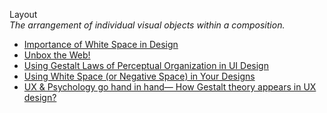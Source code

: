 Layout  
_The arrangement of individual visual objects within a composition._

*   [Importance of White Space in Design](https://blog.prototypr.io/importance-of-white-space-in-design-5a40c0e65bfd)
*   [Unbox the Web!](https://uxdesign.cc/unbox-the-web-f00bc8e0d0e3#.zfy2s4g9o)  
*   [Using Gestalt Laws of Perceptual Organization in UI Design](https://uxplanet.org/using-gestalt-laws-of-perceptual-organization-in-ui-design-77d4eb8201f9)  
*   [Using White Space (or Negative Space) in Your Designs](https://webdesign.tutsplus.com/articles/using-white-space-or-negative-space-in-your-designs--webdesign-3401)  
*   [UX & Psychology go hand in hand— How Gestalt theory appears in UX design?](https://uxdesign.cc/ux-psychology-go-hand-in-hand-how-gestalt-theory-appears-in-ux-design-18b727343da8)  
